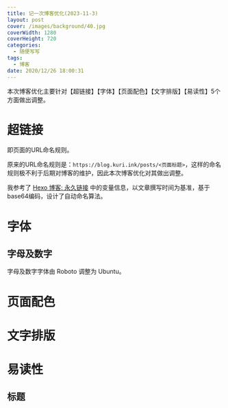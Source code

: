 ```yaml
---
title: 记一次博客优化(2023-11-3)
layout: post
cover: /images/background/40.jpg
coverWidth: 1280
coverHeight: 720
categories:
  - 随便写写
tags:
  - 博客
date: 2020/12/26 18:00:31 
---
```


本次博客优化主要针对【超链接】【字体】【页面配色】【文字排版】【易读性】5个方面做出调整。

<!--more-->

# 超链接

即页面的URL命名规则。

原来的URL命名规则是：```https://blog.kuri.ink/posts/<页面标题>```，这样的命名规则极不利于后期对博客的维护，因此本次博客优化对其做出调整。

我参考了 [Hexo 博客: 永久链接](https://hexo.io/zh-cn/docs/permalinks.html) 中的变量信息，以文章撰写时间为基准，基于base64编码，设计了自动命名算法。

# 字体

## 字母及数字

字母及数字字体由 Roboto 调整为 Ubuntu。

# 页面配色

# 文字排版

# 易读性

## 标题